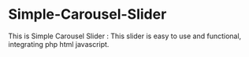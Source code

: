 # Simple-Carousel-Slider
This is Simple Carousel Slider  :  This slider is easy to use and functional, integrating php html javascript.
